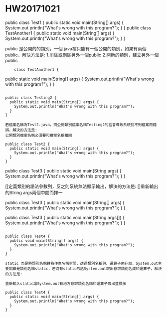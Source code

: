 # HW20171021

public class Test1 {
  public static void main(String[] args) {
    System.out.println("What's wrong with this program?");
  }
}
 public  class TestAnother1 {
  public static void main(String[] args) {
    System.out.println("What's wrong with this program?");
  }
}

public 是公開的的類別，一個.java檔只能有一個公開的類別，如果有兩個public，解決方法是:
1.消除或刪除另外一個public
2.開新的類別，建立另外一個public

        class TestAnother1 {
  public static void main(String[] args) {
    System.out.println("What's wrong with this program?");
  }
}

~~~~~~~~~~~~~~~~~~~~~~~~~~~~~~~~~~~~~~~~~~~~~~~~~~~~~~~~~~~~~~~~~~~~~~~~~~~~~~~~~~~~~~~~~~~~~~~~~~~~~~~~~~~~~~~~~~~~~~~~~~~~~~~~~~~~~

public class Testing2 {
  public static void main(String[] args) {
    System.out.println("What's wrong with this program?");
  }
}

若檔案名稱為Test2.java，而公開類別檔案名稱Testing2的話會導致系統找不到檔案而錯誤，解決的方法是:
公開類別檔案名稱必須要和檔案名稱相同

public class Test2 {
  public static void main(String[] args) {
    System.out.println("What's wrong with this program?");
  }
}

~~~~~~~~~~~~~~~~~~~~~~~~~~~~~~~~~~~~~~~~~~~~~~~~~~~~~~~~~~~~~~~~~~~~~~~~~~~~~~~~~~~~~~~~~~~~~~~~~~~~~~~~~~~~~~~~~~~~~~~~~~~~~~~~~~~~~

public class Test3 {
  public static void main(String args) {
    System.out.println("What's wrong with this program?");
  }
}

[]定義類別的語法參數列，反之則系統無法顯示輸出，解決的方法是:
[]重新輸出的String args兩個中間而擇一

public class Test3 {
  public static void main(String[] args) {
    System.out.println("What's wrong with this program?");
  }
}

public class Test3 {
  public static void main(String args[]) {
    System.out.println("What's wrong with this program?");
  }
}

~~~~~~~~~~~~~~~~~~~~~~~~~~~~~~~~~~~~~~~~~~~~~~~~~~~~~~~~~~~~~~~~~~~~~~~~~~~~~~~~~~~~~~~~~~~~~~~~~~~~~~~~~~~~~~~~~~~~~~~~~~~~~~~~~~~~~~

public class Test4 {
  public void main(String[] args) {
    System.out.println("What's wrong with this program?");
  }
}

static 而是將類別名稱轉為作為名稱空間，透過類別名稱與、運算子來存取，System.out主要關聯是類別名稱static，若沒有static的話System.out取出存取類別名成和運算子，解決的方法是:

重新輸入static讓System.out有地方存取類別名稱和運算子取出並顯示

public class Test4 {
  public static void main(String[] args) {
    System.out.println("What's wrong with this program?");
  }
}
